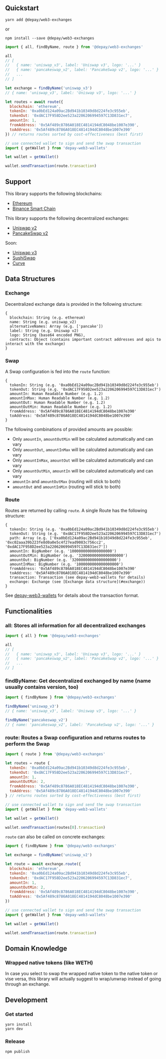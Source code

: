 ## Quickstart

```
yarn add @depay/web3-exchanges
```

or 

```
npm install --save @depay/web3-exchanges
```

```javascript
import { all, findByName, route } from '@depay/web3-exchanges'

all
// [
//   { name: 'uniswap_v3', label: 'Uniswap v3', logo: '...' }
//   { name: 'pancakeswap_v2', label: 'PancakeSwap v2', logo: '...' }
//   ...
// ]

let exchange = findByName('uniswap_v3')
// { name: 'uniswap_v3', label: 'Uniswap v3', logo: '...' }

let routes = await route({
  blockchain: 'ethereum',
  tokenIn: '0xa0bEd124a09ac2Bd941b10349d8d224fe3c955eb',
  tokenOut: '0xdAC17F958D2ee523a2206206994597C13D831ec7',
  amountIn: 1,
  fromAddress: '0x5Af489c8786A018EC4814194dC8048be1007e390',
  toAddress: '0x5Af489c8786A018EC4814194dC8048be1007e390'
}) // returns routes sorted by cost-effectiveness (best first)

// use connected wallet to sign and send the swap transaction
import { getWallet } from 'depay-web3-wallets'

let wallet = getWallet()

wallet.sendTransaction(route.transaction)

```

## Support

This library supports the following blockchains:

- [Ethereum](https://ethereum.org)
- [Binance Smart Chain](https://www.binance.org/en/smartChain)

This library supports the following decentralized exchanges:

- [Uniswap v2](https://uniswap.org)
- [PancakeSwap v2](https://pancakeswap.info)

Soon:
- [Uniswap v3](https://uniswap.org)
- [SushiSwap](https://sushi.com)
- [Curve](https://curve.fi)

## Data Structures

### Exchange

Decentralized exchange data is provided in the following structure:

```
{
  blockchain: String (e.g. ethereum)
  name: String (e.g. uniswap_v2)
  alternativeNames: Array (e.g. ['pancake'])
  label: String (e.g. Uniswap v2)
  logo: String (base64 encoded PNG),
  contracts: Object (contains important contract addresses and apis to interact with the exchange)
}
```

### Swap

A Swap configuration is fed into the `route` function:

```
{
  tokenIn: String (e.g. '0xa0bEd124a09ac2Bd941b10349d8d224fe3c955eb')
  tokenOut: String (e.g. '0xdAC17F958D2ee523a2206206994597C13D831ec7')
  amountIn: Human Readable Number (e.g. 1.2)
  amountInMax: Human Readable Number (e.g. 1.2)
  amountOut: Human Readable Number (e.g. 1.2)
  amountOutMin: Human Readable Number (e.g. 1.2)
  fromAddress: '0x5Af489c8786A018EC4814194dC8048be1007e390'
  toAddress: '0x5Af489c8786A018EC4814194dC8048be1007e390'
}
```

The following combinations of provided amounts are possible:

- Only `amountIn`, `amountOutMin` will be calculated automatically and can vary
- Only `amountOut`, `amountInMax` will be calculated automatically and can vary
- Only `amountInMax`, `amountOut` will be calculated automatically and can vary
- Only `amountOutMin`, `amountIn` will be calculated automatically and can vary
- `amountIn` and `amountOutMax` (routing will stick to both)
- `amountOut` and `amountInMin` (routing will stick to both)


### Route

Routes are returned by calling `route`. A single Route has the following structure:

```
{
  tokenIn: String (e.g. '0xa0bEd124a09ac2Bd941b10349d8d224fe3c955eb')
  tokenOut: String (e.g. '0xdAC17F958D2ee523a2206206994597C13D831ec7')
  path: Array (e.g. ['0xa0bEd124a09ac2Bd941b10349d8d224fe3c955eb', '0xc02aaa39b223fe8d0a0e5c4f27ead9083c756cc2', '0xdAC17F958D2ee523a2206206994597C13D831ec7'])
  amountIn: BigNumber (e.g. '1000000000000000000')
  amountOutMin: BigNumber (e.g. '32000000000000000000')
  amountOut: BigNumber (e.g. '32000000000000000000')
  amountInMax: BigNumber (e.g. '1000000000000000000')
  fromAddress: '0x5Af489c8786A018EC4814194dC8048be1007e390'
  toAddress: '0x5Af489c8786A018EC4814194dC8048be1007e390'
  transaction: Transaction (see depay-web3-wallets for details)
  exchange: Exchange (see [Exchange data structure](#exchange))
}
```

See [depay-web3-wallets](https://github.com/DePayFi/depay-web3-wallets#sendtransaction) for details about the transaction format.

## Functionalities

### all: Stores all information for all decentralized exchanges

```javascript
import { all } from '@depay/web3-exchanges'

all
// [
//   { name: 'uniswap_v3', label: 'Uniswap v3', logo: '...' }
//   { name: 'pancakeswap_v2', label: 'PancakeSwap v2', logo: '...' }
//   ...
// ]

```

### findByName: Get decentralized exchanged by name (name usually contains version, too)

```javascript
import { findByName } from '@depay/web3-exchanges'

findByName('uniswap_v3')
// { name: 'uniswap_v3', label: 'Uniswap v3', logo: '...' }

findByName('pancakeswap_v2')
// { name: 'pancakeswap_v2', label: 'PancakeSwap v2', logo: '...' }
```

### route: Routes a Swap configuration and returns routes to perform the Swap

```javascript
import { route } from '@depay/web3-exchanges'

let routes = route {
  tokenIn: '0xa0bEd124a09ac2Bd941b10349d8d224fe3c955eb',
  tokenOut: '0xdAC17F958D2ee523a2206206994597C13D831ec7',
  amountIn: 1,
  amountOutMin: 2,
  fromAddress: '0x5Af489c8786A018EC4814194dC8048be1007e390',
  toAddress: '0x5Af489c8786A018EC4814194dC8048be1007e390'
} // returns routes sorted by cost-effectiveness (best first)

// use connected wallet to sign and send the swap transaction
import { getWallet } from 'depay-web3-wallets'

let wallet = getWallet()

wallet.sendTransaction(routes[0].transaction)
```

`route` can also be called on concrete exchanges: 

```javascript
import { findByName } from '@depay/web3-exchanges'

let exchange = findByName('uniswap_v2')

let route = await exchange.route({
  blockchain: 'ethereum',
  tokenIn: '0xa0bEd124a09ac2Bd941b10349d8d224fe3c955eb',
  tokenOut: '0xdAC17F958D2ee523a2206206994597C13D831ec7',
  amountIn: 1,
  amountOutMin: 2,
  fromAddress: '0x5Af489c8786A018EC4814194dC8048be1007e390',
  toAddress: '0x5Af489c8786A018EC4814194dC8048be1007e390'
})

// use connected wallet to sign and send the swap transaction
import { getWallet } from 'depay-web3-wallets'

let wallet = getWallet()

wallet.sendTransaction(route.transaction)
```

## Domain Knowledge

### Wrapped native tokens (like WETH)

In case you select to swap the wrapped native token to the native token or vise versa,
this library will actually suggest to wrap/unwrap instead of going through an exchange.

## Development

### Get started

```
yarn install
yarn dev
```

### Release

```
npm publish
```
